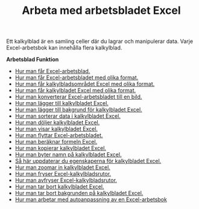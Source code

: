 ﻿---
title: Arbeta med arbetsbladet Excel
second_title: Documen
linktitle: Arbetsblad
type: docs
url: /sv/worksheets/
aliases: [/working-with-worksheets/]
keywords: Working with worksheet on an Excel workbook
description: Aspose.Cells Cloud REST API stöder arbete med kalkylblad i en Excel-arbetsbok. SDK stöder olika typer av utvecklingsspråk. Dessa inkluderar Android, C#, Go, Java, NodeJS, Perl, PHP, Python, Ruby och Swift.
weight: 100
kwords: Excel, Office Moln, REST API, Kalkylblad, PDF, CSV, Json, Markdown, Arbeta med Excel-kalkylblad.
---
Ett kalkylblad är en samling celler där du lagrar och manipulerar data. Varje Excel-arbetsbok kan innehålla flera kalkylblad.

**Arbetsblad Funktion**

- [Hur man får Excel-arbetsblad.](/cells/sv/worksheets/get-all/)
- [Hur man får Excel-arbetsbladet med olika format.](/cells/sv/worksheets/get/)
- [Hur man får kalkylbladsområdet Excel med olika format.](/cells/sv/worksheets/area-to-different-formats/)
- [Hur man får kalkylbladet Excel med olika format.](/cells/sv/get-worksheet-for-page-index/)
- [Hur man konverterar Excel-arbetsbladet till en bild.](/cells/sv/worksheets/to-image/)
- [Hur man lägger till kalkylbladet Excel.](/cells/sv/worksheets/add/)
- [Hur man lägger till bakgrund för kalkylbladet Excel.](/cells/sv/worksheets/background/add/)
- [Hur man sorterar data i kalkylbladet Excel.](/cells/sv/worksheets/sort-data/)
- [Hur man döljer kalkylbladet Excel.](/cells/sv/worksheets/hide/)
- [Hur man visar kalkylbladet Excel.](/cells/sv/worksheets/unhide/)
- [Hur man flyttar Excel-arbetsbladet.](/cells/sv/worksheets/move/)
- [Hur man beräknar formeln Excel.](/cells/sv/worksheets/calculate-formula/)
- [Hur man kopierar kalkylbladet Excel.](/cells/sv/worksheets/copy/)
- [Hur man byter namn på kalkylbladet Excel.](/cells/sv/worksheets/rename/)
- [Så här uppdaterar du egenskaperna för kalkylbladet Excel.](/cells/sv/worksheets/update-properties/)
- [Hur man zoomar in kalkylbladet Excel.](/cells/sv/worksheets/zoom/)
- [Hur man fryser Excel-kalkylbladsrutor.](/cells/sv/worksheets/freeze-panes/)
- [Hur man avfryser Excel-kalkylbladsrutor.](/cells/sv/worksheets/unfreeze-panes/)
- [Hur man tar bort kalkylbladet Excel.](/cells/sv/worksheets/delete/)
- [Hur man tar bort bakgrunden på kalkylbladet Excel.](/cells/sv/worksheets/background/delete/)
- [Hur man arbetar med autoanpassning av en Excel-arbetsbok](/cells/sv/worksheets/autofit/)
